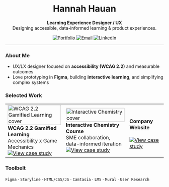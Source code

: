 <div align="center">

# Hannah Hauan
**Learning Experience Designer / UX**  
Designing accessible, data-informed learning & product experiences.

<a href="https://www.hannahhauan.com" target="_blank">
  <img alt="Portfolio" src="https://img.shields.io/badge/Portfolio-000000?style=for-the-badge&logo=vercel&logoColor=white">
</a>
<a href="mailto:hannahchauan@gmail.com" target="_blank">
  <img alt="Email" src="https://img.shields.io/badge/Email-9b26b0?style=for-the-badge&logo=gmail&logoColor=white">
</a>
<a href="https://www.linkedin.com/in/hannahhauan/" target="_blank">
  <img alt="LinkedIn" src="https://img.shields.io/badge/LinkedIn-0A66C2?style=for-the-badge&logo=linkedin&logoColor=white">
</a>

</div>

---

### About Me
- UX/LX designer focused on **accessibility (WCAG 2.2)** and measurable outcomes  
- Love prototyping in **Figma**, building **interactive learning**, and simplifying complex systems  

### Selected Work
<table>
  <tr>
    <td>
      <a href="https://www.hannahhauan.com/case-studies/wcag-game">
        <img src="https://via.placeholder.com/480x260?text=WCAG+2.2+Game" alt="WCAG 2.2 Gamified Learning cover" width="100%">
      </a>
      <br/>
      <b>WCAG 2.2 Gamified Learning</b><br/>
      Accessibility x Game Mechanics
      <br/>
      <a href="https://www.hannahhauan.com/wcag2-2-elearning">
        <img alt="View case study" src="a11y.png">
      </a>
    </td>
    <td>
      <a href="https://www.hannahhauan.com/real-chem-ii">
        <img src="https://via.placeholder.com/480x260?text=Interactive+Chemistry" alt="Interactive Chemistry cover" width="100%">
      </a>
      <br/>
      <b>Interactive Chemistry Course</b><br/>
      SME collaboration, data-informed iteration
      <br/>
      <a href="https://www.hannahhauan.com/case-studies/chemistry-course">
        <img alt="View case study" src="rc-2.png">
      </a>
    </td>
    <td>
        <br/>
        <b>Company Website</b><br/>
        <br/>
      <a href="https://www.hannahhauan.com/company-website">
        <img alt="View case study" src="company-website.png">
      </a>
     </td>
  </tr>
</table>

### Toolbelt
`Figma` · `Storyline` · `HTML/CSS/JS` · `Camtasia` · `LMS` · `Mural` · `User Research`


